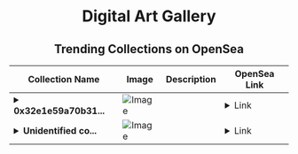 <div align="center">

# Digital Art Gallery

## Trending Collections on OpenSea

| Collection Name                       | Image                                                                                     | Description                       | OpenSea Link                                                                                          |
|---------------------------------------|-------------------------------------------------------------------------------------------|-----------------------------------|--------------------------------------------------------------------------------------------------------|
| **<details><summary>0x32e1e59a70b31...</summary>0x32e1e59a70b3105b78da039952fa05656a3848e1</details>** | ![Image](https://i.seadn.io/s/raw/files/0120dbe70465f91ae019e541cba50a56.jpg?w=500&auto=format?w=200&auto=format) |  | <details><summary>Link</summary>[0x32e1e59a70b3105b78da039952fa05656a3848e1](https://opensea.io/collection/0x32e1e59a70b3105b78da039952fa05656a3848e1)</details> |
| **<details><summary>Unidentified co...</summary>Unidentified contract 86d4617b-c7a7-4aa9-922b-11cd10f15cbb</details>** | ![Image](https://i.seadn.io/s/raw/files/a837708742ad8afcb35eb60ba787976d.jpg?w=500&auto=format?w=200&auto=format) |  | <details><summary>Link</summary>[Unidentified contract 86d4617b-c7a7-4aa9-922b-11cd10f15cbb](https://opensea.io/collection/unidentified-contract-86d4617b-c7a7-4aa9-922b-11cd)</details> |

</div>